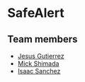 # SafeAlert
## Team members
* [Jesus Gutierrez](https://github.com/jgutierrezCSU)
* [Mick Shimada](https://github.com/mshimada2)
* [Isaac Sanchez](https://github.com/igs-code)


